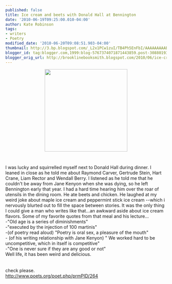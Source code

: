 ```yaml
---
published: false
title: Ice cream and beets with Donald Hall at Bennington
date: '2010-06-19T09:25:00.010-04:00'
author: Kate Robinson
tags:
- writers
- Poetry
modified_date: '2010-06-20T09:08:51.903-04:00'
thumbnail: http://3.bp.blogspot.com/_L2x1PCw1zuI/TB4Ph5EnFbI/AAAAAAAAAEg/NwD2ZotLxsA/s72-c/Hall.jpg
blogger_id: tag:blogger.com,1999:blog-5767374071871443859.post-3088019381644118787
blogger_orig_url: http://brooklinebooksmith.blogspot.com/2010/06/ice-cream-and-beets-with-donald-hall-at.html
---
```


<a href="http://3.bp.blogspot.com/_L2x1PCw1zuI/TB4Ph5EnFbI/AAAAAAAAAEg/NwD2ZotLxsA/s1600/Hall.jpg"><img style="TEXT-ALIGN: center; MARGIN: 0px auto 10px; WIDTH: 258px; DISPLAY: block; HEIGHT: 258px; CURSOR: hand" id="BLOGGER_PHOTO_ID_5484838471114102194" border="0" alt="" src="http://3.bp.blogspot.com/_L2x1PCw1zuI/TB4Ph5EnFbI/AAAAAAAAAEg/NwD2ZotLxsA/s320/Hall.jpg" /></a><br /><div>I was lucky and squirrelled myself next to Donald Hall during dinner. I leaned in close as he told me about Raymond Carver, Gertrude Stein, Hart Crane, Liam Rector and Wendall Berry. I listened as he told me that he couldn't be away from Jane Kenyon when she was dying, so he left Bennington early that year. I had a hard time hearing him over the roar of utensils in the dining room. He ate beets and chicken. He laughed at my weird joke about maple ice cream and peppermint stick ice cream --which i nervously blurted out to fill the space between stories. It was the only thing I could give a man who writes like that...an awkward aside about ice cream flavors. Some of my favorite quotes from that meal and his lecture...</div><div></div><div></div><div></div><div></div><div>-"Old age is a series of diminishments"</div><div></div><div></div><div></div><div>-"executed by the injection of 100 martinis"</div><div></div><div></div><div></div><div>-(of poetry read aloud) "Poetry is oral sex, a pleasure of the mouth"</div><div></div><div></div><div></div><div>- (of his writing relationship with Jane Kenyon) " We worked hard to be uncompetitive, which in itself is competitive"</div><div></div><div></div><div></div><div>-"One is never sure if they are any good or not"</div><div></div><div></div><div></div><div></div><div></div><div></div><div></div><div></div><div>Well life, it has been weird and delicious.</div><br /><div></div><br /><div>check please.</div><div></div><div></div><div></div><div></div><div></div><div></div><div></div><div><a href="http://www.poets.org/poet.php/prmPID/264">http://www.poets.org/poet.php/prmPID/264</a></div><br /><div></div><br /><div></div>